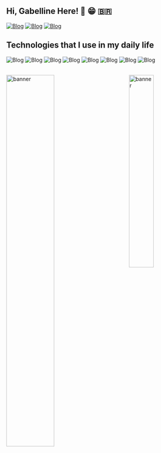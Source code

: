 ## Hi, Gabelline Here! 👋 😁 🇧🇷 

[![Blog](https://img.shields.io/badge/LinkedIn-000000?style=for-the-badge&logo=linkedin&logoColor=white)](https://www.linkedin.com/in/gabelline/)
[![Blog](https://img.shields.io/badge/Telegram-000000?style=for-the-badge&logo=telegram&logoColor=white)](https://t.me/Gabelline/)
[![Blog](https://img.shields.io/badge/Spotify-000000?&style=for-the-badge&logo=spotify&logoColor=white)](https://open.spotify.com/playlist/0IHrQQ8nAo1WvWGm41RvVG?si=6905087284a4468a)


## Technologies that I use in my daily life


![Blog](https://img.shields.io/badge/Next.js-000000.svg?style=for-the-badge&logo=nextdotjs&logoColor=white)
![Blog](https://img.shields.io/badge/Node.js-000000.svg?style=for-the-badge&logo=nodedotjs&logoColor=white)
![Blog](https://img.shields.io/badge/TypeScript-000000.svg?style=for-the-badge&logo=TypeScript&logoColor=white)
![Blog](https://img.shields.io/badge/Laravel-000000.svg?style=for-the-badge&logo=Laravel&logoColor=white)
![Blog](https://img.shields.io/badge/MySQL-000000.svg?style=for-the-badge&logo=MySQL&logoColor=white)
![Blog](https://img.shields.io/badge/React-000000.svg?style=for-the-badge&logo=React&logoColor=white)
![Blog](https://img.shields.io/badge/PlanetScale-000000.svg?style=for-the-badge&logo=PlanetScale&logoColor=white)
![Blog](https://img.shields.io/badge/Figma-000000.svg?style=for-the-badge&logo=Figma&logoColor=white)



</br>

<div style="display: inline_block ">

<img align="left" width="50%" alt="banner" src="https://camo.githubusercontent.com/7c29ed7eb3c65d8a85ea2048eef83e8ba658a0b3fe5548b97442746199dc38d1/68747470733a2f2f63646e2e646973636f72646170702e636f6d2f6174746163686d656e74732f3236383838343937383133323035383131322f3737353034363934313533373037353231302f62656f70656e736f757263652e6a706567"/>
<img align="right" width="36%" alt="banner" src="https://camo.githubusercontent.com/62b438d4f8a49dbf31289ec2bd6b6c7271fa1aff6ad690c435a9d0e3d85e56d6/68747470733a2f2f6769746875622d726561646d652d73746174732e76657263656c2e6170702f6170692f746f702d6c616e67732f3f757365726e616d653d616e7572616768617a7261"/>
</div>
<div>
